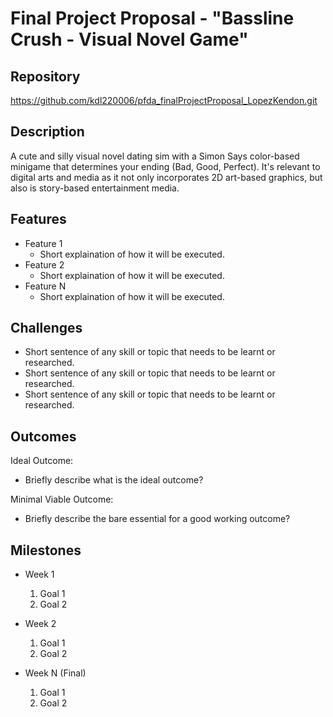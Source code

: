 # Final Project Proposal - "Bassline Crush - Visual Novel Game"

## Repository
<https://github.com/kdl220006/pfda_finalProjectProposal_LopezKendon.git>

## Description
A cute and silly visual novel dating sim with a Simon Says color-based minigame that determines your ending (Bad, Good, Perfect). It's relevant to digital arts and media as it not only incorporates 2D art-based graphics, but also is story-based entertainment media. 

## Features
- Feature 1
	- Short explaination of how it will be executed.
- Feature 2
	- Short explaination of how it will be executed.
- Feature N 
	- Short explaination of how it will be executed.

## Challenges
- Short sentence of any skill or topic that needs to be learnt or researched.
- Short sentence of any skill or topic that needs to be learnt or researched.
- Short sentence of any skill or topic that needs to be learnt or researched.

## Outcomes
Ideal Outcome:
- Briefly describe what is the ideal outcome?

Minimal Viable Outcome:
- Briefly describe the bare essential for a good working outcome?

## Milestones

- Week 1
  1. Goal 1
  2. Goal 2

- Week 2
  1. Goal 1
  2. Goal 2

- Week N (Final)
  1. Goal 1
  2. Goal 2